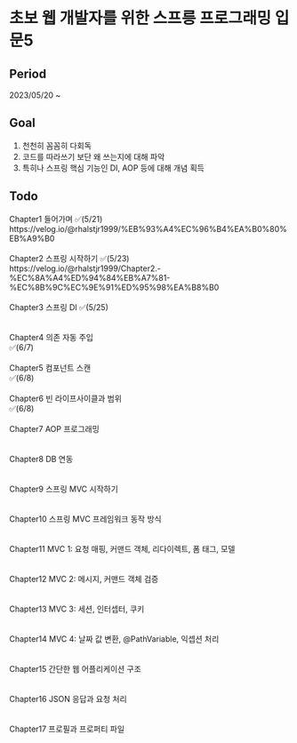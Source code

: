 # 초보 웹 개발자를 위한 스프릉 프로그래밍 입문5

## Period
2023/05/20 ~

## Goal
1. 천천히 꼼꼼히 다회독
2. 코드를 따라쓰기 보단 왜 쓰는지에 대해 파악
3. 특히나 스프링 핵심 기능인 DI, AOP 등에 대해 개념 획득

## Todo
<div>
  <p font-size="1.5rem">Chapter1 들어가며 ✅(5/21)<br>
  https://velog.io/@rhalstjr1999/%EB%93%A4%EC%96%B4%EA%B0%80%EB%A9%B0<br><br>
  Chapter2 스프링 시작하기 ✅(5/23)<br>
  https://velog.io/@rhalstjr1999/Chapter2.-%EC%8A%A4%ED%94%84%EB%A7%81-%EC%8B%9C%EC%9E%91%ED%95%98%EA%B8%B0<br><br>
  Chapter3 스프링 DI ✅(5/25)<br>
  <br><br>
  Chapter4 의존 자동 주입<br> ✅(6/7)
    <br><br>
  Chapter5 컴포넌트 스캔<br> ✅(6/8)
    <br><br>
  Chapter6 빈 라이프사이클과 범위<br> ✅(6/8)
    <br><br>
  Chapter7 AOP 프로그래밍<br>
    <br><br>
  Chapter8 DB 연동<br>
    <br><br>
  Chapter9 스프링 MVC 시작하기<br>
    <br><br>
  Chapter10 스프링 MVC 프레임워크 동작 방식<br>
    <br><br>
  Chapter11 MVC 1: 요청 매핑, 커맨드 객체, 리다이렉트, 폼 태그, 모델<br>
    <br><br>
  Chapter12 MVC 2: 메시지, 커맨드 객체 검증<br>
    <br><br>
  Chapter13 MVC 3: 세션, 인터셉터, 쿠키<br>
    <br><br>
  Chapter14 MVC 4: 날짜 값 변환, @PathVariable, 익셉션 처리<br>
    <br><br>
  Chapter15 간단한 웹 어플리케이션 구조<br>
    <br><br>
  Chapter16 JSON 응답과 요청 처리<br>
    <br><br>
  Chapter17 프로필과 프로퍼티 파일</p>
  <br><br>
